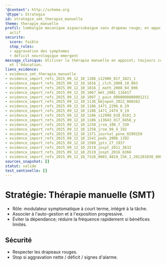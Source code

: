 ```yaml
---
'@context': http://schema.org
'@type': Strategie
id: strategie_smt_therapie_manuelle
theme: therapie_manuelle
profil: lombalgie mecanique aigue/subaigue sans drapeau rouge; en appoint a l'exercice
  actif
securite:
  score: faible
  stop_rules:
  - aggravation des symptomes
  - deficit neurologique emergent
message_clinique: Utiliser la thérapie manuelle en appoint; toujours combinée à l’exercice
  et l’éducation.
liens_evidence:
- evidence_smt_therapie_manuelle
- evidence_import_refs_2025_09_12_10_1186_s12906_017_1821_1
- evidence_import_refs_2025_09_12_10_1016_j_clch_2008_10_003
- evidence_import_refs_2025_09_12_10_1016_j_math_2008_04_006
- evidence_import_refs_2025_09_12_10_1067_mmt_2001_116417
- evidence_import_refs_2025_09_12_10_1097_j_pain_0000000000001211
- evidence_import_refs_2025_09_12_10_1136_bmjopen_2022_068262
- evidence_import_refs_2025_09_12_10_1186_1471_2296_6_29
- evidence_import_refs_2025_09_12_10_1186_1471_2474_9_19
- evidence_import_refs_2025_09_12_10_1186_s12998_018_0181_3
- evidence_import_refs_2025_09_12_10_1186_s13643_017_0458_y
- evidence_import_refs_2025_09_12_10_1258_jrsm_100_7_330
- evidence_import_refs_2025_09_12_10_1258_jrsm_99_4_192
- evidence_import_refs_2025_09_12_10_1371_journal_pone_0299159
- evidence_import_refs_2025_09_12_10_1542_peds_2006_1392
- evidence_import_refs_2025_09_12_10_1589_jpts_27_1937
- evidence_import_refs_2025_09_12_10_2519_jospt_2011_3632
- evidence_import_refs_2025_09_12_10_2519_jospt_2016_6366
- evidence_import_refs_2025_09_12_10_7326_0003_4819_156_1_201201030_00002
sources_snapshot: []
statut: valide
test_sentinelle: []
---
```

# Stratégie: Thérapie manuelle (SMT)

- Rôle: modulateur symptomatique à court terme, intégré à la tâche.
- Associer à l'auto-gestion et à l'exposition progressive.
- Éviter la dépendance; réduire la fréquence rapidement si bénéfices limités.

## Sécurité
- Respecter les drapeaux rouges.
- Stop si aggravation nette / déficit / signes d'alarme.
